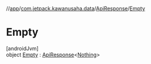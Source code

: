 //[app](../../../../index.md)/[com.jetpack.kawanusaha.data](../../index.md)/[ApiResponse](../index.md)/[Empty](index.md)

# Empty

[androidJvm]\
object [Empty](index.md) : [ApiResponse](../index.md)&lt;[Nothing](https://kotlinlang.org/api/latest/jvm/stdlib/kotlin/-nothing/index.html)&gt;
